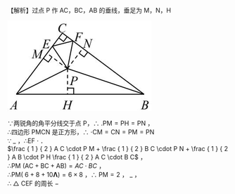 【解析】过点 P 作 AC，BC，AB 的垂线，垂足为 M，N，H

![](<../../qs_image_DB/专题1-1_一网打尽全等三角形模型_·十个模型（解析版）/2c523bba8209bd6c3de651cd2922d320d1e6c323fdcbdca6b5bba87e831d3f29.jpg>)

∵两锐角的角平分线交于点 P，∴ $. { \mathrm { P M } } { = } { \mathrm { P H } } { = } { \mathrm { P N } }$ ，  
∴四边形 PMCN 是正方形，∴ $\scriptstyle \cdot \mathrm { C M } = \mathrm { C N } = \mathrm { P M } = \mathrm { P N }$   
∵ $\_$ ，∴EF $\cdot$ ．  
$\frac { 1 } { 2 } A C \cdot P M + \frac { 1 } { 2 } B C \cdot P N + \frac { 1 } { 2 } A B \cdot P H \frac { 1 } { 2 } A C \cdot B C$ ，  
∴PM $( \mathrm { A C } + \mathrm { B C } + \mathrm { A B } ) = A C \cdot B C$ ，  
∴PM( $6 + 8 + 1 0 \mathbf { \Lambda } ) = 6 \times 8$ ，∴ $\mathrm { P M } = 2$ ， $\_$ ，  
∴ $\triangle$ CEF 的周长 $-$

